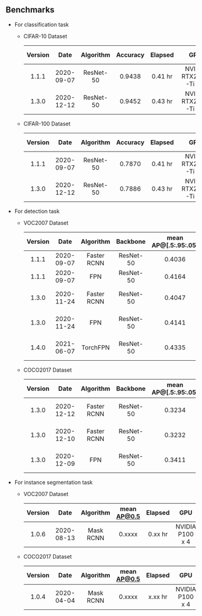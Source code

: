 ## Benchmarks

* For classification task

    * CIFAR-10 Dataset
    
        | Version | Date       | Algorithm        | Accuracy | Elapsed | GPU                   | Batch Size | Learning Rate |
        |:-------:|:----------:|:----------------:|:--------:|:-------:|:---------------------:|:----------:|:-------------:|
        | 1.1.1   | 2020-09-07 | ResNet-50        | 0.9438   | 0.41 hr | NVIDIA RTX2080-Ti x 2 | 64         | 0.064         |
        | 1.3.0   | 2020-12-12 | ResNet-50        | 0.9452   | 0.43 hr | NVIDIA RTX2080-Ti x 2 | 64         | 0.064         |

    * CIFAR-100 Dataset
    
        | Version | Date       | Algorithm        | Accuracy | Elapsed | GPU                   | Batch Size | Learning Rate |
        |:-------:|:----------:|:----------------:|:--------:|:-------:|:---------------------:|:----------:|:-------------:|
        | 1.1.1   | 2020-09-07 | ResNet-50        | 0.7870   | 0.41 hr | NVIDIA RTX2080-Ti x 2 | 64         | 0.064         |
        | 1.3.0   | 2020-12-12 | ResNet-50        | 0.7886   | 0.43 hr | NVIDIA RTX2080-Ti x 2 | 64         | 0.064         |

* For detection task

    * VOC2007 Dataset
    
        | Version | Date       | Algorithm        | Backbone       | mean AP@[.5:.95:.05]  | mean AP@0.5 | Elapsed   | GPU                    | Batch Size | Learning Rate |
        |:-------:|:----------:|:----------------:|:--------------:|:---------------------:|:-----------:|:---------:|:----------------------:|:----------:|:-------------:|
        | 1.1.1   | 2020-09-07 | Faster RCNN      | ResNet-50      | 0.4036                | 0.7503      | 1.25 hr   | NVIDIA P100 x 4        | 8          | 0.008         |
        | 1.1.1   | 2020-09-07 | FPN              | ResNet-50      | 0.4164                | 0.7539      | 1.39 hr   | NVIDIA P100 x 4        | 8          | 0.008         |
        | 1.3.0   | 2020-11-24 | Faster RCNN      | ResNet-50      | 0.4047                | 0.7450      | 1.34 hr   | NVIDIA RTX2080-Ti x 2  | 8          | 0.008         |
        | 1.3.0   | 2020-11-24 | FPN              | ResNet-50      | 0.4141                | 0.7499      | 1.43 hr   | NVIDIA RTX2080-Ti x 2  | 8          | 0.008         |
        | 1.4.0   | 2021-06-07 | TorchFPN         | ResNet-50      | 0.4335                | 0.7602      | 1.39 hr   | NVIDIA RTX2080-Ti x 2  | 8          | 0.008         |

    * COCO2017 Dataset
    
        | Version | Date       | Algorithm        | Backbone       | mean AP@[.5:.95:.05]  | mean AP@0.5 | Elapsed   | GPU                    | Batch Size | Learning Rate |
        |:-------:|:----------:|:----------------:|:--------------:|:---------------------:|:-----------:|:---------:|:----------------------:|:----------:|:-------------:|
        | 1.3.0   | 2020-12-12 | Faster RCNN      | ResNet-50      | 0.3234                | 0.5297      | 30.59 hr  | NVIDIA RTX2080-Ti x 2  | 8          | 0.01          |
        | 1.3.0   | 2020-12-10 | Faster RCNN      | ResNet-50      | 0.3232                | 0.5305      | 30.33 hr  | NVIDIA RTX2080-Ti x 2  | 8          | 0.008         |
        | 1.3.0   | 2020-12-09 | FPN              | ResNet-50      | 0.3411                | 0.5635      | 38.74 hr  | NVIDIA RTX2080-Ti x 2  | 4          | 0.004         |

* For instance segmentation task

    * VOC2007 Dataset
    
        | Version | Date       | Algorithm        | mean AP@0.5  | Elapsed   | GPU                | Batch Size | Learning Rate |
        |:-------:|:----------:|:----------------:|:------------:|:---------:|:------------------:|:----------:|:-------------:|
        | 1.0.6   | 2020-08-13 | Mask RCNN        | 0.xxxx       | 0.xx hr   | NVIDIA P100 x 4    | 16         | 0.016         |

    * COCO2017 Dataset
    
        | Version | Date       | Algorithm        | mean AP@0.5  | Elapsed   | GPU                | Batch Size | Learning Rate |
        |:-------:|:----------:|:----------------:|:------------:|:---------:|:------------------:|:----------:|:-------------:|
        | 1.0.4   | 2020-04-04 | Mask RCNN        | 0.xxxx       | x.xx hr   | NVIDIA P100 x 4    | 16         | 0.016         |
